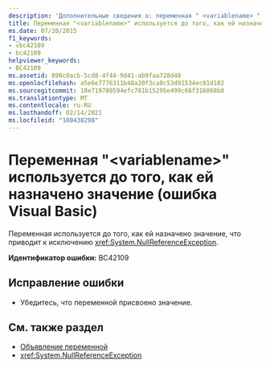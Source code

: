 ```yaml
---
description: 'Дополнительные сведения о: переменная " <variablename> " используется до того, как ей было присвоено значение (Visual Basic Error)'
title: Переменная "<variablename>" используется до того, как ей назначено значение (ошибка Visual Basic)
ms.date: 07/20/2015
f1_keywords:
- vbc42109
- bc42109
helpviewer_keywords:
- BC42109
ms.assetid: 890c0acb-5cd8-4f44-9d41-ab9faa728d48
ms.openlocfilehash: a5e6e7776311b48a20f3ca8c53d91534ec81d102
ms.sourcegitcommit: 10e719780594efc781b15295e499c66f316068b8
ms.translationtype: MT
ms.contentlocale: ru-RU
ms.lasthandoff: 02/14/2021
ms.locfileid: "100438298"
---
```

# <a name="variable-variablename-is-used-before-it-has-been-assigned-a-value-visual-basic-error"></a>Переменная "\<variablename>" используется до того, как ей назначено значение (ошибка Visual Basic)

Переменная используется до того, как ей назначено значение, что приводит к исключению <xref:System.NullReferenceException>.  
  
 **Идентификатор ошибки:** BC42109  
  
## <a name="to-correct-this-error"></a>Исправление ошибки  
  
- Убедитесь, что переменной присвоено значение.  
  
## <a name="see-also"></a>См. также раздел

- [Объявление переменной](../programming-guide/language-features/variables/variable-declaration.md)
- <xref:System.NullReferenceException>
